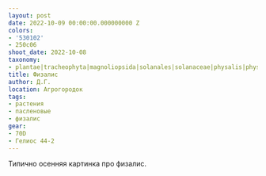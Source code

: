 ```yaml
---
layout: post
date: 2022-10-09 00:00:00.000000000 Z
colors:
- '530102'
- 250c06
shoot_date: 2022-10-08
taxonomy:
- plantae|tracheophyta|magnoliopsida|solanales|solanaceae|physalis|physalis alkekengi
title: Физалис
author: Д.Г.
location: Агрогородок
tags:
- растения
- пасленовые
- физалис
gear:
- 70D
- Гелиос 44-2
---
```

Типично осенняя картинка про физалис.

